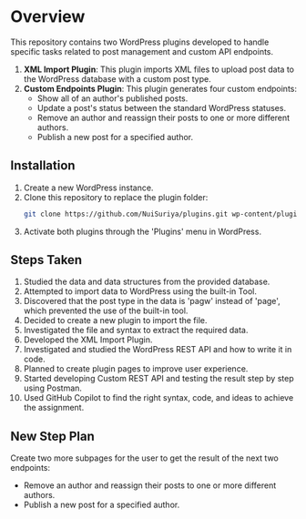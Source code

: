 # Overview

This repository contains two WordPress plugins developed to handle specific tasks related to post management and custom API endpoints.

1. **XML Import Plugin**: This plugin imports XML files to upload post data to the WordPress database with a custom post type.
2. **Custom Endpoints Plugin**: This plugin generates four custom endpoints:
   - Show all of an author's published posts.
   - Update a post's status between the standard WordPress statuses.
   - Remove an author and reassign their posts to one or more different authors.
   - Publish a new post for a specified author.

## Installation

1. Create a new WordPress instance.
2. Clone this repository to replace the plugin folder:
   ```bash
   git clone https://github.com/NuiSuriya/plugins.git wp-content/plugins/

3. Activate both plugins through the 'Plugins' menu in WordPress.

## Steps Taken

1. Studied the data and data structures from the provided database.
2. Attempted to import data to WordPress using the built-in Tool.
3. Discovered that the post type in the data is 'pagw' instead of 'page', which prevented the use of the built-in tool.
4. Decided to create a new plugin to import the file.
5. Investigated the file and syntax to extract the required data.
6. Developed the XML Import Plugin.
7. Investigated and studied the WordPress REST API and how to write it in code.
8. Planned to create plugin pages to improve user experience.
9. Started developing Custom REST API and testing the result step by step using Postman.
10. Used GitHub Copilot to find the right syntax, code, and ideas to achieve the assignment.

## New Step Plan

Create two more subpages for the user to get the result of the next two endpoints:
  - Remove an author and reassign their posts to one or more different authors.
  - Publish a new post for a specified author.

